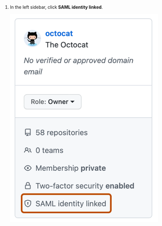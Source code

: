 1. In the left sidebar, click **SAML identity linked**.

   ![Screenshot of the people summary for @octocat. A link, labeled "SAML identity linked", is highlighted with an orange outline.](/assets/images/help/saml/saml-identity-linked.png)
